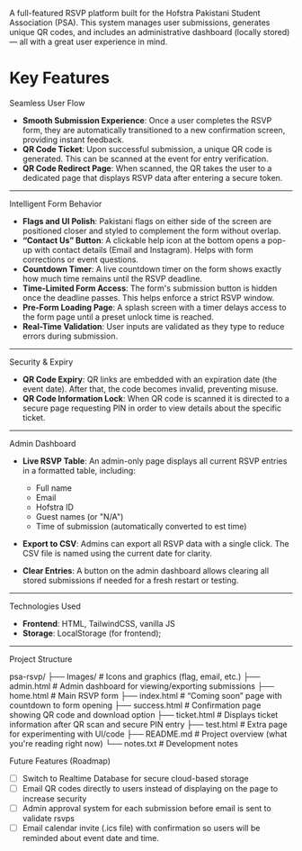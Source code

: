 

A full-featured RSVP platform built for the Hofstra Pakistani Student Association (PSA). This system manages user submissions, generates unique QR codes, and includes an administrative dashboard (locally stored) — all with a great user experience in mind.

# Key Features

Seamless User Flow

- **Smooth Submission Experience**: Once a user completes the RSVP form, they are automatically transitioned to a new confirmation screen, providing instant feedback.
- **QR Code Ticket**: Upon successful submission, a unique QR code is generated. This can be scanned at the event for entry verification.
- **QR Code Redirect Page**: When scanned, the QR takes the user to a dedicated page that displays RSVP data after entering a secure token.

--------------------------------------------------------------------------------

Intelligent Form Behavior

- **Flags and UI Polish**: Pakistani flags on either side of the screen are positioned closer and styled to complement the form without overlap.
- **“Contact Us” Button**: A clickable help icon at the bottom opens a pop-up with contact details (Email and Instagram). Helps with form corrections or event questions.
- **Countdown Timer**: A live countdown timer on the form shows exactly how much time remains until the RSVP deadline.
- **Time-Limited Form Access**: The form's submission button is hidden once the deadline passes. This helps enforce a strict RSVP window.
- **Pre-Form Loading Page**: A splash screen with a timer delays access to the form page until a preset unlock time is reached.
- **Real-Time Validation**: User inputs are validated as they type to reduce errors during submission.

--------------------------------------------------------------------------------

Security & Expiry

- **QR Code Expiry**: QR links are embedded with an expiration date (the event date). After that, the code becomes invalid, preventing misuse.
- **QR Code Information Lock**: When QR code is scanned it is directed to a secure page requesting PIN in order to view details about the specific ticket.

--------------------------------------------------------------------------------

Admin Dashboard

- **Live RSVP Table**: An admin-only page displays all current RSVP entries in a formatted table, including:
  - Full name
  - Email
  - Hofstra ID
  - Guest names (or "N/A")
  - Time of submission (automatically converted to est time)

- **Export to CSV**: Admins can export all RSVP data with a single click. The CSV file is named using the current date for clarity.
- **Clear Entries**: A button on the admin dashboard allows clearing all stored submissions if needed for a fresh restart or testing.

--------------------------------------------------------------------------------

Technologies Used

- **Frontend**: HTML, TailwindCSS, vanilla JS
- **Storage**: LocalStorage (for frontend);

--------------------------------------------------------------------------------

Project Structure

psa-rsvp/
├── Images/          # Icons and graphics (flag, email, etc.)
├── admin.html       # Admin dashboard for viewing/exporting submissions
├── home.html        # Main RSVP form
├── index.html       # “Coming soon” page with countdown to form opening
├── success.html     # Confirmation page showing QR code and download option
├── ticket.html      # Displays ticket information after QR scan and secure PIN entry 
├── test.html        # Extra page for experimenting with UI/code
├── README.md        # Project overview (what you're reading right now)
└── notes.txt        # Development notes

Future Features (Roadmap)

- [ ] Switch to Realtime Database for secure cloud-based storage  
- [ ] Email QR codes directly to users instead of displaying on the page to increase security
- [ ] Admin approval system for each submission before email is sent to validate rsvps
- [ ] Email calendar invite (.ics file) with confirmation so users will be reminded about event date and time.